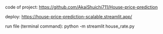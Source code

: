 code of project: https://github.com/AkaiShuichi711/House-price-prediction

deploy: https://house-price-prediction-scalable.streamlit.app/

run file (terminal command): python -m streamlit house_rate.py

